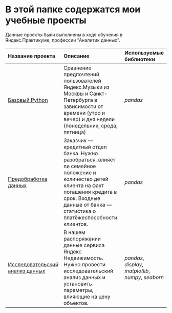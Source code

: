 # В этой папке содержатся мои учебные проекты

Данные проекты были выполнены в ходе обучения в Яндекс.Практикуме, профессии "Аналитик данных".

| Название проекта | Описание | Используемые библиотеки | 
| :---------------------- | :---------------------- | :---------------------- |
| [Базовый Python](https://github.com/Alinoindo/Practicum_projects/tree/main/Базовый%20Python) | Сравнение предпочтений пользователей Яндекс.Музыки из Москвы и Санкт-Петербурга в зависимости от времени (утро и вечер) и дня недели (понедельник, среда, пятница)| *pandas* |
| [ Предобработка данных](https://github.com/Alinoindo/Practicum_projects/tree/main/Предобработка%20данных) | Заказчик — кредитный отдел банка. Нужно разобраться, влияет ли семейное положение и количество детей клиента на факт погашения кредита в срок. Входные данные от банка — статистика о платёжеспособности клиентов. | *pandas* |
| [ Исследовательский анализ данных](https://github.com/Alinoindo/Practicum_projects/tree/main/Исследовательский%20анализ%20данных) | В нашем распоряжении данные сервиса Яндекс Недвижимость. Нужно провести исследовательский анализ данных и установить параметры, влияющие на цену объектов. | *pandas*, *display*, *matplotlib*, *numpy*, *seaborn* |

